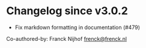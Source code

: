 # Changelog since v3.0.2
- Fix markdown formatting in documentation (#479)

Co-authored-by: Franck Nijhof <frenck@frenck.nl> 
